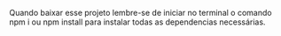 Quando baixar esse projeto lembre-se de iniciar no terminal o comando npm i ou npm install para instalar todas as dependencias necessárias.